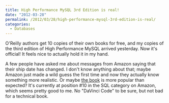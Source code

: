 ```yaml
---
title: High Performance MySQL 3rd Edition is real!
date: "2012-03-28"
permalink: /2012/03/28/high-performance-mysql-3rd-edition-is-real/
categories:
  - Databases
---
```

O'Reilly authors get 10 copies of their own books for free, and my copies of the third edition of High Performance MySQL arrived yesterday. Now it's official! It feels nice to actually hold it in my hand.

A few people have asked me about messages from Amazon saying that their ship date has changed. I don't know anything about that; maybe Amazon just made a wild guess the first time and now they actually know something more realistic. Or maybe [the book][1] is more popular than expected? It's currently at position #10 in the SQL category on Amazon, which seems pretty good to me. No "DaVinci Code" to be sure, but not bad for a technical book.

 [1]: http://www.amazon.com/High-Performance-MySQL-Optimization-Replication/dp/1449314287/?tag=xaprb-20
